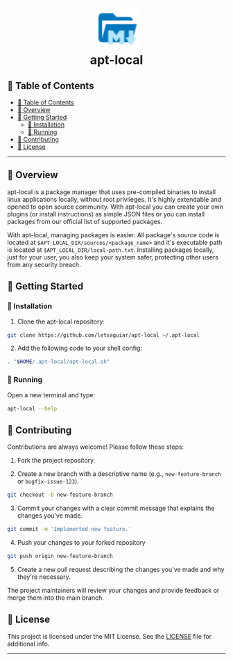 <div align="center">
<h1 align="center">
<img src="https://raw.githubusercontent.com/PKief/vscode-material-icon-theme/ec559a9f6bfd399b82bb44393651661b08aaf7ba/icons/folder-markdown-open.svg" width="100" />
<br>apt-local</h1>
</div>

## 📖 Table of Contents
- [📖 Table of Contents](#-table-of-contents)
- [📍 Overview](#-overview)
- [🚀 Getting Started](#-getting-started)
    - [🔧 Installation](#-installation)
    - [🤖 Running](#-running)
- [🤝 Contributing](#-contributing)
- [📄 License](#-license)

---

## 📍 Overview
apt-local is a package manager that uses pre-compiled binaries to install linux applications locally, without root privileges. It's highly extendable and opened to open source community. With apt-local you can create your own plugins (or install instructions) as simple JSON files or you can install packages from our official list of supported packages.

With apt-local, managing packages is easier. All package's source code is located at `$APT_LOCAL_DIR/sources/<package_name>` and it's executable path is located at `$APT_LOCAL_DIR/local-path.txt`. Installing packages locally, just for your user, you also keep your system safer, protecting other users from any security breach.

## 🚀 Getting Started

### 🔧 Installation

1. Clone the apt-local repository:
```sh
git clone https://github.com/letsaguiar/apt-local ~/.apt-local
```

2. Add the following code to your shell config:
```sh
. "$HOME/.apt-local/apt-local.sh"
```

### 🤖 Running
Open a new terminal and type:
```sh
apt-local --help
```

## 🤝 Contributing
Contributions are always welcome! Please follow these steps:

1. Fork the project repository.

2. Create a new branch with a descriptive name (e.g., `new-feature-branch` or `bugfix-issue-123`).
```sh
git checkout -b new-feature-branch
```

3. Commit your changes with a clear commit message that explains the changes you've made.
```sh
git commit -m 'Implemented new feature.'
```

4. Push your changes to your forked repository
```sh
git push origin new-feature-branch
```

5. Create a new pull request describing the changes you've made and why they're necessary.

The project maintainers will review your changes and provide feedback or merge them into the main branch.

## 📄 License

This project is licensed under the MIT License. See the [LICENSE](LICENSE) file for additional info.

---

